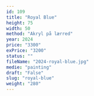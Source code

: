 ```yaml
---
id: 109
title: "Royal Blue"
height: 75
width: 50
method: "Akryl på lærred"
year: 2024
price: "3300"
exPrice: "3200"
status: ""
fileName: "2024-royal-blue.jpg"
medie: "painting"
draft: "False"
slug: "royal-blue"
weight: "280"
---
```

